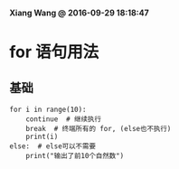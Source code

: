 #### Xiang Wang @ 2016-09-29 18:18:47

# for 语句用法

## 基础
    for i in range(10):
        continue  # 继续执行
        break  # 终端所有的 for, (else也不执行)
        print(i)
    else:  # else可以不需要
        print("输出了前10个自然数")

